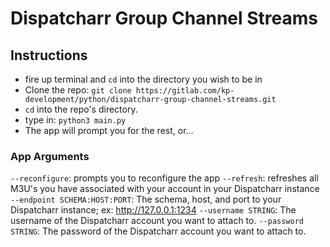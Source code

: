 # Dispatcharr Group Channel Streams

## Instructions

* fire up terminal and `cd` into the directory you wish to be in
* Clone the repo: `git clone https://gitlab.com/kp-development/python/dispatcharr-group-channel-streams.git`
* `cd` into the repo's directory.
* type in: `python3 main.py`
* The app will prompt you for the rest, or...

### App Arguments

`--reconfigure`: prompts you to reconfigure the app
`--refresh`: refreshes all M3U's you have associated with your account in your Dispatcharr instance
`--endpoint SCHEMA:HOST:PORT`: The schema, host, and port to your Dispatcharr instance; ex: http://127.0.0.1:1234
`--username STRING`: The username of the Dispatcharr account you want to attach to.
`--password STRING`: The password of the Dispatcharr account you want to attach to.
